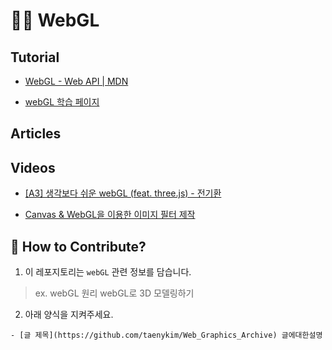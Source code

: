 # 🤹‍♀️ WebGL

## Tutorial

- [WebGL - Web API | MDN](https://developer.mozilla.org/ko/docs/Web/API/WebGL_API)

- [webGL 학습 페이지](https://xem.github.io/articles/webgl-guide.html?fbclid=IwAR1tjeDBtiTnx1Ul2ysvmWnkQeQ7-HQYVpcVN1Rq3nz-ESs2SwCEHngIve8#1)

## Articles

## Videos

- [[A3] 생각보다 쉬운 webGL (feat. three.js) - 전기환](https://youtu.be/b3vP6wfpqWE)

- [Canvas & WebGL을 이용한 이미지 필터 제작](https://youtu.be/EGk-Q9f0Nqg)

## 👀 How to Contribute?

1. 이 레포지토리는 `webGL` 관련 정보를 담습니다.

> ex. webGL 원리
> webGL로 3D 모델링하기

2. 아래 양식을 지켜주세요.

```
- [글 제목](https://github.com/taenykim/Web_Graphics_Archive) 글에대한설명
```
